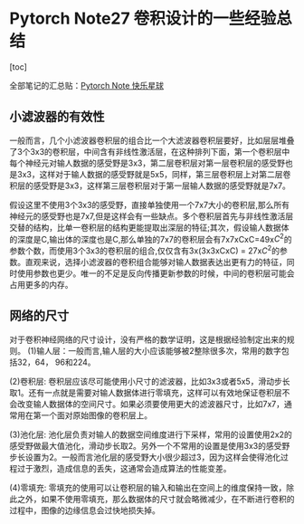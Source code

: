 # Pytorch Note27 卷积设计的一些经验总结

[toc]

全部笔记的汇总贴：[Pytorch Note 快乐星球](https://blog.csdn.net/weixin_45508265/article/details/117809512)

## 小滤波器的有效性

一般而言，几个小滤波器卷积层的组合比一个大滤波器卷积层要好，比如层层堆叠了3个3x3的卷积层，中间含有非线性激活层，在这种排列下面，第一个卷积层中每个神经元对输人数据的感受野是3x3，第二层卷积层对第一层卷积层的感受野也是3x3，这样对于输人数据的感受野就是5x5，同样，第三层卷积层上对第二层卷积层的感受野是3x3，这样第三层卷积层对于第一层输人数据的感受野就是7x7。

假设这里不使用3个3x3的感受野，直接单独使用一个7x7大小的卷积层,那么所有神经元的感受野也是7x7,但是这样会有一些缺点。多个卷积层首先与非线性激活层交替的结构，比单一卷积层的结构更能提取出深层的特征;其次，假设输人数据体的深度是C,输出体的深度也是C,那么单独的7x7的卷积层会有7x7xCxC=49x$C^2$的参数个数，而使用3个3x3的卷积层的组合,仅仅含有3x(3x3xCxC) = 27x$C^2$的参数。直观来说，选择小滤波器的卷积组合能够对输人数据表达出更有力的特征，同时使用参数也更少。唯一的不足是反向传播更新参数的时候，中间的卷积层可能会占用更多的内存。

## 网络的尺寸

对于卷积神经网络的尺寸设计，没有严格的数学证明，这是根据经验制定出来的规则。
(1)输人层：一般而言,输人层的大小应该能够被2整除很多次，常用的数字包括32，64， 96和224。

(2)卷积层: 卷积层应该尽可能使用小尺寸的滤波器，比如3x3或者5x5，滑动步长取1。还有一点就是需要对输人数据体进行零填充，这样可以有效地保证卷积层不会改变输人数据体的空间尺寸。如果必须要使用更大的滤波器尺寸，比如7x7，通常用在第一个面对原始图像的卷积层上。

(3)池化层: 池化层负责对输人的数据空间维度进行下采样，常用的设置使用2x2的感受野做最大值池化，滑动步长取2。另外一个不常用的设置是使用3x3的感受野步长设置为2。一般而言池化层的感受野大小很少超过3，因为这样会使得池化过程过于激烈，造成信息的丢失，这通常会造成算法的性能变差。

(4)零填充: 零填充的使用可以让卷积层的输入和输出在空间上的维度保持一致，除此之外，如果不使用零填充，那么数据体的尺寸就会略微减少，在不断进行卷积的过程中，图像的边缘信息会过快地损失掉。

